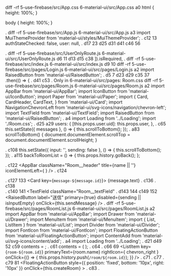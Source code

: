 diff -rf 5-use-firebase/src/App.css 6-material-ui/src/App.css
a0
html {
  height: 100%;
}

body {
  height: 100%;
}

.
diff -rf 5-use-firebase/src/App.js 6-material-ui/src/App.js
a3
import MuiThemeProvider from 'material-ui/styles/MuiThemeProvider';
.
c12 13
    authStateChecked: false,
    user: null,
.
d17 23
d25
d31
d41
c46 56
      <MuiThemeProvider>
        <HashRouter>
          <div>
            <Switch>
              <UserOnlyRoute path="/" exact component={RoomList} />
              <UserOnlyRoute path="/room/:id" component={Room} />
              <Route path="/login" component={Login} />
              <Redirect to="/" />
            </Switch>
          </div>
        </HashRouter>
      </MuiThemeProvider>
.
diff -rf 5-use-firebase/src/UserOnlyRoute.js 6-material-ui/src/UserOnlyRoute.js
d6 11
d13
d15
c38
  ]).isRequired,
.
diff -rf 5-use-firebase/src/index.js 6-material-ui/src/index.js
d9 10
diff -rf 5-use-firebase/src/pages/Login.js 6-material-ui/src/pages/Login.js
a2
import RaisedButton from 'material-ui/RaisedButton';
.
d5 7
d23
d29
c35 37
      .then(() => {
.
d41
c53
        <RaisedButton
          label="ログイン"
          fullWidth={true}
          onClick={this.handleClick}
        />
.
Only in 6-material-ui/src/pages: Room.css
diff -rf 5-use-firebase/src/pages/Room.js 6-material-ui/src/pages/Room.js
a2
import AppBar from 'material-ui/AppBar';
import IconButton from 'material-ui/IconButton';
import Paper from 'material-ui/Paper';
import {
  Card,
  CardHeader,
  CardText,
} from 'material-ui/Card';
import NavigationChevronLeft from 'material-ui/svg-icons/navigation/chevron-left';
import TextField from 'material-ui/TextField';
import RaisedButton from 'material-ui/RaisedButton';
.
a4
import Loading from '../Loading';
import './Room.css';
.
d25
a29
    users: {
      [this.props.user.uid]: this.props.user,
    },
.
c65
            this.setState({ messages }, () => {
              this.scrollToBottom();
            });
.
a83
  scrollToBottom() {
    document.documentElement.scrollTop = document.documentElement.scrollHeight;
  }

.
c108
        this.setState({ input: '', sending: false }, () => {
          this.scrollToBottom();
        });
.
a115
  backToRoomList = () => {
    this.props.history.goBack();
  };

.
c122
        <AppBar
          className="Room__header"
          title={name || ''}
          iconElementLeft={
            <IconButton onClick={this.backToRoomList}>
              <NavigationChevronLeft/>
            </IconButton>
          }
        />
.
c124
        <div className="Room__body">
.
c127 133
              <Card key={`message-${message.id}`}>
                <CardHeader
                  title={message.user.displayName}
                  subtitle={message.postedAt}
                  avatar={message.user.photoURL}
                />
                <CardText>{message.text}</CardText>
              </Card>
.
c136
            <Loading />
.
c138
        </div>
.
c140 141
        <Paper className="Room__footer" zDepth={3}>
          <TextField
            className="Room__textField"
.
d143 144
c149 152
          <RaisedButton
            label="送信"
            primary={true}
            disabled={sending || isInputEmpty}
            onClick={this.sendMessage}
          />
        </Paper>
.
diff -rf 5-use-firebase/src/pages/RoomList.js 6-material-ui/src/pages/RoomList.js
a2
import AppBar from 'material-ui/AppBar';
import Drawer from 'material-ui/Drawer';
import MenuItem from 'material-ui/MenuItem';
import { List, ListItem } from 'material-ui/List';
import Divider from 'material-ui/Divider';
import FontIcon from 'material-ui/FontIcon';
import FloatingActionButton from 'material-ui/FloatingActionButton';
import ContentAdd from 'material-ui/svg-icons/content/add';
.
a4
import Loading from '../Loading';
.
d21
d49 52
c59
      contents = <Loading />;
.
c61
      contents = (
        <List>
          <ListItem primaryText="部屋がありません" />
        </List>
      );
.
c64
        <List>
.
c66 69
            <ListItem
              key={`room-${room.id}`}
              primaryText={room.name}
              rightIcon={
                <FontIcon className="material-icons">chevron_right</FontIcon>
              }
              onClick={() => {
                this.props.history.push(`/room/${room.id}`);
              }}
            />
.
c71
        </List>
.
c77
        <AppBar title="ルーム一覧" iconClassNameLeft={null} />
.
c79 81
        <FloatingActionButton
          style={{ position: 'fixed', bottom: '10px', right: '10px' }}
          onClick={this.createRoom}
        >
          <ContentAdd />
        </FloatingActionButton>
.
c83
        <Divider />
.
